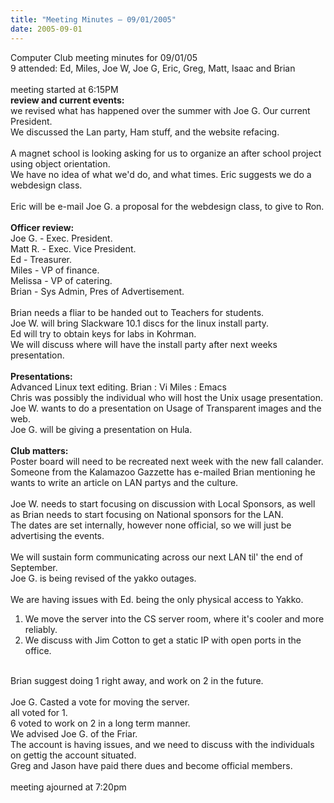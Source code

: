 ```yaml
---
title: "Meeting Minutes – 09/01/2005"
date: 2005-09-01
---
```

Computer Club meeting minutes for 09/01/05<br>
   9 attended: Ed, Miles, Joe W, Joe G, Eric, Greg, Matt, Isaac and Brian<br>
<br>
meeting started at 6:15PM<br>
<b>review and current events:</b><br>
we revised what has happened over the summer with Joe G. Our current President.<br>
We discussed the Lan party, Ham stuff, and the website refacing.<br>
<br>
A magnet school is looking asking for us to organize an after school project using object orientation.<br>
We have no idea of what we'd do, and what times.  Eric suggests we do a webdesign class.<br>
<br>
Eric will be e-mail Joe G. a proposal for the webdesign class, to give to Ron.<br>
<br>
<b>Officer review:</b><br>
Joe G. - Exec. President.<br>
Matt R. - Exec. Vice President.<br>
Ed - Treasurer.<br>
Miles - VP of finance.<br>
Melissa - VP of catering.<br>
Brian - Sys Admin, Pres of Advertisement.<br>
<br>
Brian needs a fliar to be handed out to Teachers for students.<br>
Joe W. will bring Slackware 10.1 discs for the linux install party.<br>
Ed will try to obtain keys for labs in Kohrman.<br>
We will discuss where will have the install party after next weeks presentation.<br>
<br>
<b>Presentations:</b><br>
Advanced Linux text editing. Brian : Vi Miles : Emacs<br>
Chris was possibly the individual who will host the Unix usage presentation.<br>
Joe W. wants to do a presentation on Usage of Transparent images and the web.<br>
Joe G. will be giving a presentation on Hula.<br>
<br>
<b>Club matters:</b><br>
Poster board will need to be recreated next week with the new fall calander.<br>
Someone from the Kalamazoo Gazzette has e-mailed Brian mentioning he wants to write an article on
LAN partys and the culture.<br>
<br>
Joe W. needs to start focusing on discussion with Local Sponsors, as well as Brian needs to start focusing on National sponsors for the LAN.<br>
The dates are set internally, however none official, so we will just be advertising the events.<br>
<br>
We will sustain form communicating across our next LAN til' the end of September.<br>
Joe G. is being revised of the yakko outages.<br>
<br>
We are having issues with Ed. being the only physical access to Yakko.<br>
1. We move the server into the CS server room, where it's cooler and more reliably.<br>
2. We discuss with Jim Cotton to get a static IP with open ports in the office.<br>
<br>
Brian suggest doing 1 right away, and work on 2 in the future.<br>
<br>
Joe G. Casted a vote for moving the server.<br>
all voted for 1.<br>
6 voted to work on 2 in a long term manner.<br>
We advised Joe G. of the Friar.<br>
The account is having issues, and we need to discuss with the individuals on gettig the account situated.<br>
Greg and Jason have paid there dues and become official members.<br>
<br>
meeting ajourned at 7:20pm<br>
